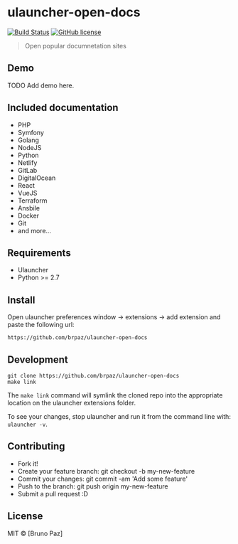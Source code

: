 # ulauncher-open-docs

[![Build Status](https://img.shields.io/travis/com/brpaz/ulauncher-open-docs.svg)](https://github.com/brpaz/ulauncher-open-docs)
[![GitHub license](https://img.shields.io/github/license/brpaz/ulauncher-open-docs.svg)](https://github.com/brpaz/:ulauncher-open-docs/blob/master/LICENSE)

> Open popular documnetation sites

## Demo

TODO Add demo here.

## Included documentation

* PHP
* Symfony
* Golang
* NodeJS
* Python
* Netlify
* GitLab
* DigitalOcean
* React
* VueJS
* Terraform
* Ansbile
* Docker
* Git
* and more...

## Requirements

* Ulauncher
* Python >= 2.7

## Install

Open ulauncher preferences window -> extensions -> add extension and paste the following url:

```
https://github.com/brpaz/ulauncher-open-docs
```

## Development

```
git clone https://github.com/brpaz/ulauncher-open-docs
make link
```

The `make link` command will symlink the cloned repo into the appropriate location on the ulauncher extensions folder.

To see your changes, stop ulauncher and run it from the command line with: `ulauncher -v`.

## Contributing

* Fork it!
* Create your feature branch: git checkout -b my-new-feature
* Commit your changes: git commit -am 'Add some feature'
* Push to the branch: git push origin my-new-feature
* Submit a pull request :D

## License

MIT &copy; [Bruno Paz]
